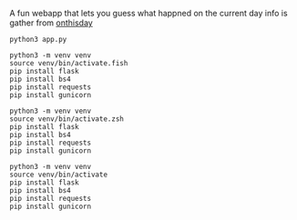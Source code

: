 A fun webapp that lets you guess what happned on the current day info is gather from [onthisday](https://www.onthisday.com/)



```
python3 app.py
```

```
python3 -m venv venv
source venv/bin/activate.fish
pip install flask
pip install bs4
pip install requests
pip install gunicorn 
```

```
python3 -m venv venv
source venv/bin/activate.zsh
pip install flask
pip install bs4
pip install requests
pip install gunicorn 
```

```
python3 -m venv venv
source venv/bin/activate
pip install flask
pip install bs4
pip install requests
pip install gunicorn 
```